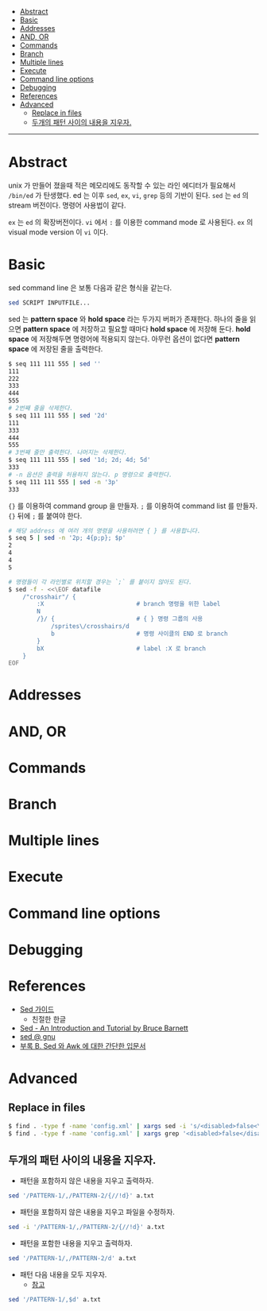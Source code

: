 - [Abstract](#abstract)
- [Basic](#basic)
- [Addresses](#addresses)
- [AND, OR](#and-or)
- [Commands](#commands)
- [Branch](#branch)
- [Multiple lines](#multiple-lines)
- [Execute](#execute)
- [Command line options](#command-line-options)
- [Debugging](#debugging)
- [References](#references)
- [Advanced](#advanced)
  - [Replace in files](#replace-in-files)
  - [두개의 패턴 사이의 내용을 지우자.](#두개의-패턴-사이의-내용을-지우자)

-------------------------------------------------------------------------------

# Abstract

unix 가 만들어 졌을때 적은 메모리에도 동작할 수 있는 라인 에디터가 필요해서
`/bin/ed` 가 탄생했다. ed 는 이후 `sed`, `ex`, `vi`, `grep` 등의 기반이 된다.
`sed` 는 `ed` 의 stream 버전이다. 명령어 사용법이 같다.

`ex` 는 `ed` 의 확장버전이다. `vi` 에서 `:` 를 이용한 command mode 로 사용된다.
`ex` 의 visual mode version 이 `vi` 이다.

# Basic

sed command line 은 보통 다음과 같은 형식을 같는다.

```bash
sed SCRIPT INPUTFILE...
```

sed 는 **pattern space** 와 **hold space** 라는 두가지 버퍼가 존재한다.  하나의
줄을 읽으면 **pattern space** 에 저장하고 필요할 때마다 **hold space** 에 저장해
둔다. **hold space** 에 저장해두면 명령어에 적용되지 않는다. 아무런 옵션이 없다면
**pattern space** 에 저장된 줄을 출력한다.

```bash
$ seq 111 111 555 | sed ''
111
222
333
444
555
# 2번째 줄을 삭제한다.
$ seq 111 111 555 | sed '2d'
111
333
444
555
# 3번째 줄만 출력한다. 나머지는 삭제한다.
$ seq 111 111 555 | sed '1d; 2d; 4d; 5d'
333
# -n 옵션은 출력을 허용하지 않는다. p 명령으로 출력한다.
$ seq 111 111 555 | sed -n '3p'
333
```

`{}` 를 이용하여 command group 을 만들자. `;` 를 이용하여 command list 를
만들자. `{}` 뒤에 `;` 를 붙여야 한다.

```bash
# 해당 address 에 여러 개의 명령을 사용하려면 { } 를 사용합니다.
$ seq 5 | sed -n '2p; 4{p;p}; $p'
2
4
4
5

# 명령들이 각 라인별로 위치할 경우는 `;` 를 붙이지 않아도 된다.
$ sed -f - <<\EOF datafile
    /"crosshair"/ {
        :X                          # branch 명령을 위한 label
        N
        /}/ {                       # { } 명령 그룹의 사용
            /sprites\/crosshairs/d
            b                       # 명령 사이클의 END 로 branch
        }
        bX                          # label :X 로 branch
    }
EOF
```

# Addresses

# AND, OR

# Commands

# Branch

# Multiple lines

# Execute

# Command line options

# Debugging

# References

* [Sed 가이드](https://mug896.gitbooks.io/sed-script/content/)
  * 친절한 한글
* [Sed - An Introduction and Tutorial by Bruce Barnett](http://www.grymoire.com/Unix/Sed.html#uh-0)
* [sed @ gnu](https://www.gnu.org/software/sed/manual/sed.html)
* [부록 B. Sed 와 Awk 에 대한 간단한 입문서](https://wiki.kldp.org/HOWTO/html/Adv-Bash-Scr-HOWTO/sedawk.html)

# Advanced

## Replace in files

```bash
$ find . -type f -name 'config.xml' | xargs sed -i 's/<disabled>false<\/disabled>/<disabled>true<\/disabled>/g'
$ find . -type f -name 'config.xml' | xargs grep '<disabled>false</disabled>'
```

## 두개의 패턴 사이의 내용을 지우자.

* 패턴을 포함하지 않은 내용을 지우고 출력하자.

```bash
sed '/PATTERN-1/,/PATTERN-2/{//!d}' a.txt
```

* 패턴을 포함하지 않은 내용을 지우고 파일을 수정하자.

```bash
sed -i '/PATTERN-1/,/PATTERN-2/{//!d}' a.txt
```

* 패턴을 포함한 내용을 지우고 출력하자.

```bash
sed '/PATTERN-1/,/PATTERN-2/d' a.txt
```

* 패턴 다음 내용을 모두 지우자.
  * [참고](https://nixtricks.wordpress.com/2013/01/09/sed-delete-the-lines-lying-in-between-two-patterns/)

```bash
sed '/PATTERN-1/,$d' a.txt
```



